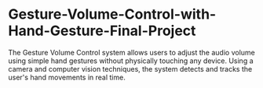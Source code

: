 # Gesture-Volume-Control-with-Hand-Gesture-Final-Project
The Gesture Volume Control system allows users to adjust the audio volume using simple hand gestures without physically touching any device. Using a camera  and computer vision techniques, the system detects and tracks the user's hand movements in real time.

